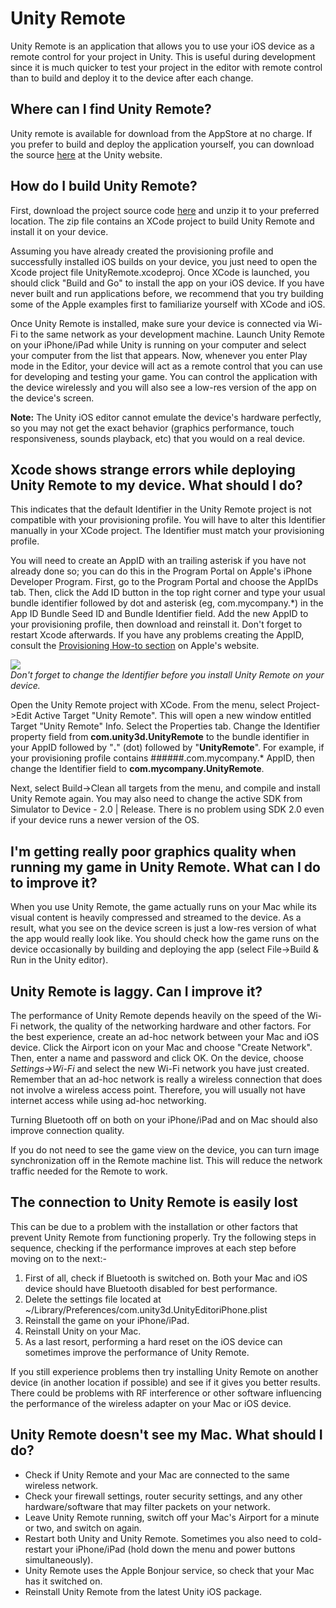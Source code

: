 Unity Remote
============


Unity Remote is an application that allows you to use your iOS device as a remote control for your project in Unity. This is useful during development since it is much quicker to test your project in the editor with remote control than to build and deploy it to the device after each change.

Where can I find Unity Remote?
------------------------------

Unity remote is available for download from the AppStore at no charge. If you prefer to build and deploy the application yourself, you can download the source [here](http://unity3d.com/support/resources/unity-extensions/unity-remote.html) at the Unity website.

How do I build Unity Remote?
----------------------------


First, download the project source code [here](http://unity3d.com/support/resources/unity-extensions/unity-remote.html) and unzip it to your preferred location. The zip file contains an XCode project to build Unity Remote and install it on your device. 

Assuming you have already created the provisioning profile and successfully installed iOS builds on your device, you just need to open the Xcode project file UnityRemote.xcodeproj. Once XCode is launched, you should click "Build and Go" to install the app on your iOS device. If you have never built and run applications before, we recommend that you try building some of the Apple examples first to familiarize yourself with XCode and iOS.

Once Unity Remote is installed, make sure your device is connected via Wi-Fi to the same network as your development machine. Launch Unity Remote on your iPhone/iPad while Unity is running on your computer and select your computer from the list that appears. Now, whenever you enter Play mode in the Editor, your device will act as a remote control that you can use for developing and testing your game. You can control the application with the device wirelessly and you will also see a low-res version of the app on the device's screen.

__Note:__ The Unity iOS editor cannot emulate the device's hardware perfectly, so you may not get the exact behavior (graphics performance, touch responsiveness, sounds playback, etc) that you would on a real device.

Xcode shows strange errors while deploying Unity Remote to my device.  What should I do?
----------------------------------------------------------------------------------------

This indicates that the default Identifier in the Unity Remote project is not compatible with your provisioning profile. You will have to alter this Identifier manually in your XCode project. The Identifier must match your provisioning profile.

You will need to create an AppID with an trailing asterisk if you have not already done so; you can do this in the Program Portal on Apple's iPhone Developer Program. First, go to the Program Portal and choose the AppIDs tab. Then, click the Add ID button in the top right corner and type your usual bundle identifier followed by dot and asterisk (eg, com.mycompany.*) in the App ID Bundle Seed ID and Bundle Identifier field. Add the new AppID to your provisioning profile, then download and reinstall it. Don't forget to restart Xcode afterwards. If you have any problems creating the AppID, consult the [Provisioning How-to section](http://developer.apple.com/iphone/manage/provisioningprofiles/howto.action.html) on Apple's website.

![](http://docwiki.hq.unity3d.com/uploads/Main/target_unity_remote_info.png)  
_Don't forget to change the Identifier before you install Unity Remote on your device._

Open the Unity Remote project with XCode. From the menu, select <span class=menu>Project->Edit Active Target "Unity Remote"</span>. This will open a new window entitled Target "Unity Remote" Info. Select the Properties tab. Change the Identifier property field from __com.unity3d.UnityRemote__ to the bundle identifier in your AppID followed by "__.__" (dot) followed by "__UnityRemote__". For example, if your provisioning profile contains ######.com.mycompany.* AppID, then change the Identifier field to __com.mycompany.UnityRemote__. 

Next, select <span class=menu>Build->Clean all targets</span> from the menu, and compile and install Unity Remote again. You may also need to change the active SDK from Simulator to Device - 2.0 | Release. There is no problem using SDK 2.0 even if your device runs a newer version of the OS.

I'm getting really poor graphics quality when running my game in Unity Remote. What can I do to improve it?
-----------------------------------------------------------------------------------------------------------

When you use Unity Remote, the game actually runs on your Mac while its visual content is heavily compressed and streamed to the device. As a result, what you see on the device screen is just a low-res version of what the app would really look like. You should check how the game runs on the device occasionally by building and deploying the app (select <span class=menu>File->Build & Run</span> in the Unity editor).

Unity Remote is laggy. Can I improve it?
----------------------------------------

The performance of Unity Remote depends heavily on the speed of the Wi-Fi network, the quality of the networking hardware and other factors. For the best experience, create an ad-hoc network between your Mac and iOS device. Click the Airport icon on your Mac and choose "Create Network". Then, enter a name and password and click OK. On the device, choose _Settings->Wi-Fi_ and select the new Wi-Fi network you have just created.  Remember that an ad-hoc network is really a wireless connection that does not involve a wireless access point.  Therefore, you will usually not have internet access while using ad-hoc networking.

Turning Bluetooth off on both on your iPhone/iPad and on Mac should also improve connection quality.

If you do not need to see the game view on the device, you can turn image synchronization off in the Remote machine list. This will reduce the network traffic needed for the Remote to work.

The connection to Unity Remote is easily lost
---------------------------------------------

This can be due to a problem with the installation or other factors that prevent Unity Remote from functioning properly. Try the following steps in sequence, checking if the performance improves at each step before moving on to the next:-

1. First of all, check if Bluetooth is switched on. Both your Mac and iOS device should have Bluetooth disabled for best performance.
1. Delete the settings file located at ~/Library/Preferences/com.unity3d.UnityEditoriPhone.plist
1. Reinstall the game on your iPhone/iPad.
1. Reinstall Unity on your Mac.
1. As a last resort, performing a hard reset on the iOS device can sometimes improve the performance of Unity Remote.

If you still experience problems then try installing Unity Remote on another device (in another location if possible) and see if it gives you better results.  There could be problems with RF interference or other software influencing the performance of the wireless adapter on your Mac or iOS device.


Unity Remote doesn't see my Mac.  What should I do?
---------------------------------------------------

* Check if Unity Remote and your Mac are connected to the same wireless network.
* Check your firewall settings, router security settings, and any other hardware/software that may filter packets on your network.
* Leave Unity Remote running, switch off your Mac's Airport for a minute or two, and switch on again.
* Restart both Unity and Unity Remote. Sometimes you also need to cold-restart your iPhone/iPad (hold down the menu and power buttons simultaneously).
* Unity Remote uses the Apple Bonjour service, so check that your Mac has it switched on.
* Reinstall Unity Remote from the latest Unity iOS package.
